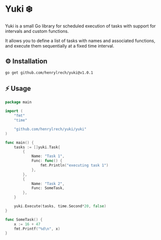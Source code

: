 # Yuki ❄️

Yuki is a small Go library for scheduled execution of tasks with support for intervals and custom functions.

It allows you to define a list of tasks with names and associated functions, and execute them sequentially at a fixed time interval.

## ⚙️ Installation

```bash
go get github.com/henrylrech/yuki@v1.0.1
```

## ⚡️ Usage
```go title="Example"
package main

import (
	"fmt"
	"time"

	"github.com/henrylrech/yuki/yuki"
)

func main() {
	tasks := []yuki.Task{
		{
			Name: "Task 1",
			Func: func() {
				fmt.Println("executing task 1")
			},
		},
		{
			Name: "Task 2",
			Func: SomeTask,
		},
	}

	yuki.Execute(tasks, time.Second*20, false)
}

func SomeTask() {
	x := 16 + 47
	fmt.Printf("%d\n", x)
}

```
